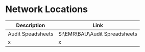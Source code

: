 # Network Locations

Description|Link
---|------
Audit Speadsheets|S:\EMR\BAU\Audit Spreadsheets
x|x